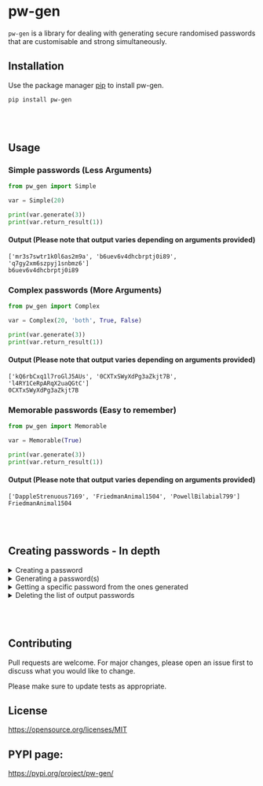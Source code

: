 # pw-gen

```pw-gen``` is a library for dealing with generating secure randomised passwords that are customisable and strong simultaneously.

## Installation

Use the package manager [pip](https://pypi.org/project/pip/) to install pw-gen.

```bash
pip install pw-gen 
```
<br></br>
## Usage
### Simple passwords (Less Arguments)
```python
from pw_gen import Simple

var = Simple(20) 

print(var.generate(3))
print(var.return_result(1))
```

#### Output (Please note that output varies depending on arguments provided)

```
['mr3s7swtr1k0l6as2m9a', 'b6uev6v4dhcbrptj0i89', 'q7gy2xm6szpyj1snbmz6']
b6uev6v4dhcbrptj0i89
```

### Complex passwords (More Arguments)

```python
from pw_gen import Complex

var = Complex(20, 'both', True, False)

print(var.generate(3))
print(var.return_result(1))
```

#### Output (Please note that output varies depending on arguments provided)

```
['kQ6rbCxq1l7roGlJ5AUs', '0CXTxSWyXdPg3aZkjt7B', 'l4RY1CeRpARqX2uaQGtC']
0CXTxSWyXdPg3aZkjt7B
```


### Memorable passwords (Easy to remember)

```python
from pw_gen import Memorable

var = Memorable(True)

print(var.generate(3))
print(var.return_result(1))
```

#### Output (Please note that output varies depending on arguments provided)

```
['DappleStrenuous7169', 'FriedmanAnimal1504', 'PowellBilabial799']
FriedmanAnimal1504
```
<br></br>
## Creating passwords - In depth

<details>
<summary>Creating a password</summary>
<br>
To customise and generate our password we must first create an instance of our password.

This can be done with either a "simple", "complex" or memorable password. Simple passwords can be created by making a "simple" object and assigning 2 parameters: 1 of which is password length, the other is the characters that will be randomised to create it (characters is an optional parameter - you can leave it out and the password will be customised to use ```ascii_letters``` and ```ascii_digits```.
<br>  
Example 1:

```python
from pw_gen import Simple

var = Simple(20, 'abcdfghijklmnopqrstuvwxyz0123456789')

#or

var = Simple(20)
```

Now for the second way option. To create a "complex" password we must give the object 4 parameters: password length, string method (lowercase, uppercase or both), numbers (True or False) and special characters (True or False)
<br></br>
Example 2:

```python
from pw_gen import Complex

var = Complex(20, 'both', True, False)
```

Finally we have the last type of password: memorable. It takes one arguement (numbers) and it is whether to include numbers in the password (this defaults to True but can be changed to false)
<br></br>
Example 3:

```python
from pw_gen import Memorable

var = Memorable() #defaulted to numbers

#or

var = Memorable(False) #no numbers 
```

</details>

<details>
<summary>Generating a password(s)</summary>
<br>
To generate a password we have to use the 'generate' method with our object. The generate method requires one parameter: ```num_of_passwords```. ```num_of_passwords``` refers to the number of outputs (these will all be different). Furthermore, you can either create invisible passwords (will not print the passwords out) or visible passwords (are visible when running the program). The 'generate' method can be used for both 'Simple', 'Complex' and 'Memorable' passwords.
<br></br>

Example 1:

```python
from pw_gen import Simple

var = Simple(20, 'abcdfghijklmnopqrstuvwxyz0123456789')

#or

var = Simple(20) 

# Generating password

var.generate(3) # Will generate 3 invisble passwords
print(var.generate(3)) # Will generate 3 visible passwords
```

Example 2:
```python
from pw_gen import Complex

var = Complex(20, 'both', True, False)

# Generating password

var.generate(3) # Will generate 3 invisble passwords
print(var.generate(3)) # Will generate 3 visible passwords
```

Example 3:

```python
from pw_gen import Memorable

var = Memorable()

# Generating password

var.generate(3) # Will generate 3 invisble passwords
print(var.generate(3)) # Will generate 3 visible passwords
```

</details>

<details>
<summary>Getting a specific password from the ones generated</summary>
<br>
If you have seen the code for this library already, you will probably know that the output passwords are appended to a list as they are created. This means that
there will be a list containing a 'iteration' number of passwords. Therefore, we can get a specific password from this list using the 'return_result' method. It takes one parameter: the index of the password. For instance, if I generated 3 passwords, then the index of the second password would be '1'. Therefore, we can get the second output like so:
<br></br>

```python
var.result(1) # Invisible: will not print out anything
print(var.return_result(1)) # Visible: will print out
```

Output:

```
['ce08vizthnu6qjkvn092', 'aorhkux4h1nzv4dt9r12', '2vy3w83a14uvja0uye7k']
aorhkux4h1nzv4dt9r12
```

Full example:

```python
from pw_gen import Simple

var = Simple(20, 'abcdfghijklmnopqrstuvwxyz0123456789')

# Generating password

var.generate(3) # Will generate 3 invisble passwords
print(var.generate(3)) # Will generate 3 visible passwords

print(var.return_result(1)) # Visible: will print out
```

</details>
<details>
<summary>Deleting the list of output passwords</summary>
<br>
  
<br></br>
This method is used if you want to clear your output. This is because everytime you generate a type of password, it will append it to a specific list for that type of password. If you would like to generate some new passwords and you want a fresh output, we have to use the 'clear_results' method. This is entirely optional, if you want to keep appending new passwords to the same list you **can**.
<br></br>
Example of using clear_results':

<br></br>

```python
from pw_gen import Simple

var = Simple(20, 'abcdfghijklmnopqrstuvwxyz0123456789')

# Generating password

print(var.generate(3)) # Will generate 3 visible passwords

print(var.return_result(1)) # Visible: will print out

var.clear_results() # Clear the list of output passwords. 
print(var.generate(3)) # Will generate 3 visible passwords

print(var.return_result(1)) # Visible: will print out
```

Output:

```
['v1lt3hqpiz4az2mllq5t', 'xtbfqwsumx3qq0zwub79', 'wbg132by7iruxcit9a0z']
qc3ad5mc9dzpavqkhigy

['1hh294btvap6av5b86pv', 'h7o4qbi3c42hygcujh39', '5s5zq30odlxnufgbxb6m']
h7o4qbi3c42hygcujh39
```

</details>

<br></br>

## Contributing
Pull requests are welcome. For major changes, please open an issue first to discuss what you would like to change.

Please make sure to update tests as appropriate.

## License
https://opensource.org/licenses/MIT

## PYPI page:
https://pypi.org/project/pw-gen/
